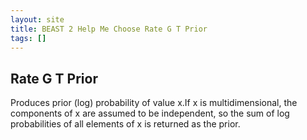 ```yaml
---
layout: site
title: BEAST 2 Help Me Choose Rate G T Prior
tags: []
---
```


## Rate G T Prior

Produces prior (log) probability of value x.If x is multidimensional, the components of x are assumed to be independent, so the sum of log probabilities of all elements of x is returned as the prior.
